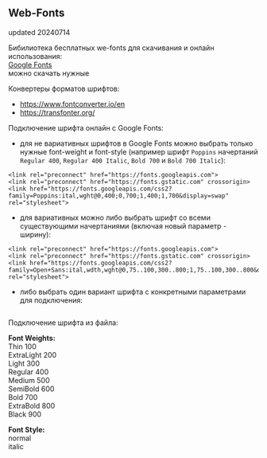## Web-Fonts ##  
updated 20240714  

Бибилиотека бесплатных we-fonts для скачивания и онлайн использования:  
[Google Fonts](https://fonts.google.com/)  
можно скачать нужные 

Конвертеры форматов шрифтов:  
- https://www.fontconverter.io/en  
- https://transfonter.org/  

Подключение шрифта онлайн с Google Fonts:  
- для не вариативных шрифтов в Google Fonts можно выбрать только нужные font-weight и font-style (например шрифт `Poppins` начертаний `Regular 400`, `Regular 400 Italic`, `Bold 700` и `Bold 700 Italic`):  
```
<link rel="preconnect" href="https://fonts.googleapis.com">
<link rel="preconnect" href="https://fonts.gstatic.com" crossorigin>
<link href="https://fonts.googleapis.com/css2?family=Poppins:ital,wght@0,400;0,700;1,400;1,700&display=swap" rel="stylesheet">
```

- для вариативных можно либо выбрать шрифт со всеми существующими начертаниями (включая новый параметр - ширину): 
```
<link rel="preconnect" href="https://fonts.googleapis.com">
<link rel="preconnect" href="https://fonts.gstatic.com" crossorigin>
<link href="https://fonts.googleapis.com/css2?family=Open+Sans:ital,wdth,wght@0,75..100,300..800;1,75..100,300..800&display=swap" rel="stylesheet">
```
- либо выбрать один вариант шрифта с конкретными параметрами для подключения:
```

```

Подключение шрифта из файла:  


**Font Weights:**  
Thin 100  
ExtraLight 200  
Light 300  
Regular 400  
Medium 500  
SemiBold 600  
Bold 700  
ExtraBold 800  
Black 900  

**Font Style:**  
normal  
italic  




